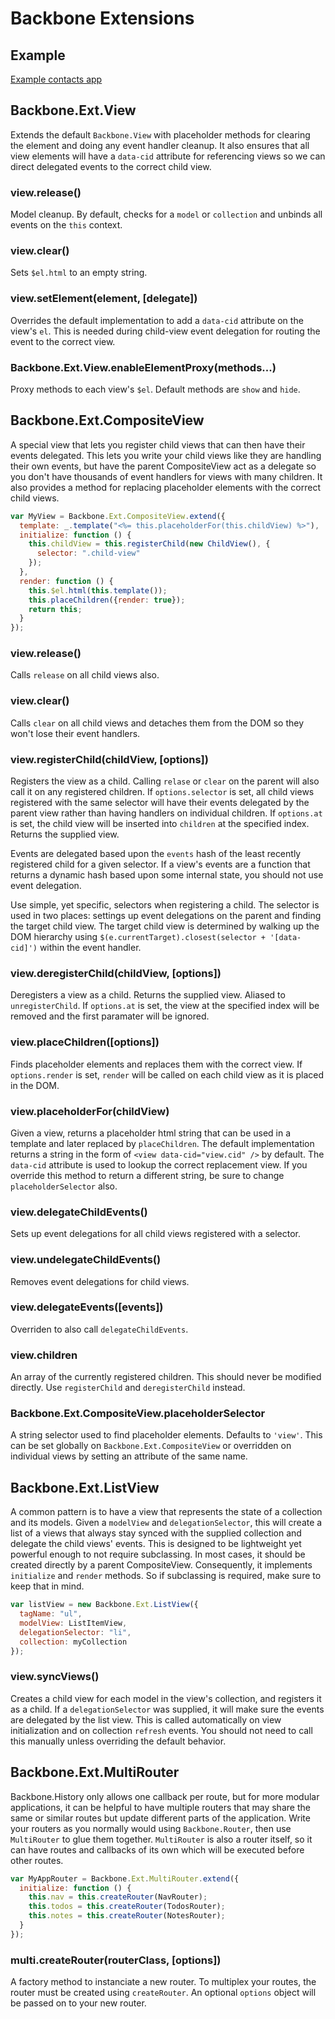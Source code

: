 # Backbone Extensions

## Example
[Example contacts app](http://natefaubion.github.com/backbone.ext/example/)

## Backbone.Ext.View
Extends the default `Backbone.View` with placeholder methods for clearing the
element and doing any event handler cleanup. It also ensures that all view
elements will have a `data-cid` attribute for referencing views so we can
direct delegated events to the correct child view.

### view.release()
Model cleanup. By default, checks for a `model` or `collection` and unbinds all
events on the `this` context.

### view.clear()
Sets `$el.html` to an empty string.

### view.setElement(element, [delegate])
Overrides the default implementation to add a `data-cid` attribute on the
view's `el`. This is needed during child-view event delegation for routing the
event to the correct view.

### Backbone.Ext.View.enableElementProxy(methods...)
Proxy methods to each view's `$el`. Default methods are `show` and `hide`.


## Backbone.Ext.CompositeView
A special view that lets you register child views that can then have their
events delegated. This lets you write your child views like they are handling
their own events, but have the parent CompositeView act as a delegate so you
don't have thousands of event handlers for views with many children. It also
provides a method for replacing placeholder elements with the correct child
views.

```js
var MyView = Backbone.Ext.CompositeView.extend({
  template: _.template("<%= this.placeholderFor(this.childView) %>"),
  initialize: function () {
    this.childView = this.registerChild(new ChildView(), {
      selector: ".child-view"
    });
  },
  render: function () {
    this.$el.html(this.template());
    this.placeChildren({render: true});
    return this;
  }
});
```

### view.release()
Calls `release` on all child views also.

### view.clear()
Calls `clear` on all child views and detaches them from the DOM so they won't
lose their event handlers.

### view.registerChild(childView, [options])
Registers the view as a child. Calling `relase` or `clear` on the parent will
also call it on any registered children. If `options.selector` is set, all
child views registered with the same selector will have their events delegated
by the parent view rather than having handlers on individual children. If
`options.at` is set, the child view will be inserted into `children` at the
specified index. Returns the supplied view.

Events are delegated based upon the `events` hash of the least recently
registered child for a given selector. If a view's events are a function that
returns a dynamic hash based upon some internal state, you should not use event
delegation.

Use simple, yet specific, selectors when registering a child. The selector is
used in two places: settings up event delegations on the parent and finding the
target child view. The target child view is determined by walking up the DOM
hierarchy using `$(e.currentTarget).closest(selector + '[data-cid]')` within
the event handler.

### view.deregisterChild(childView, [options])
Deregisters a view as a child. Returns the supplied view. Aliased to
`unregisterChild`. If `options.at` is set, the view at the specified index will
be removed and the first paramater will be ignored.

### view.placeChildren([options])
Finds placeholder elements and replaces them with the correct view. If 
`options.render` is set, `render` will be called on each child view as it is 
placed in the DOM.

### view.placeholderFor(childView)
Given a view, returns a placeholder html string that can be used in a template
and later replaced by `placeChildren`. The default implementation returns
a string in the form of `<view data-cid="view.cid" />` by default. The
`data-cid` attribute is used to lookup the correct replacement view. If you
override this method to return a different string, be sure to change
`placeholderSelector` also.

### view.delegateChildEvents()
Sets up event delegations for all child views registered with a selector.

### view.undelegateChildEvents()
Removes event delegations for child views.

### view.delegateEvents([events])
Overriden to also call `delegateChildEvents`.

### view.children
An array of the currently registered children. This should never be modified
directly. Use `registerChild` and `deregisterChild` instead.

### Backbone.Ext.CompositeView.placeholderSelector
A string selector used to find placeholder elements. Defaults to `'view'`. This
can be set globally on `Backbone.Ext.CompositeView` or overridden on individual
views by setting an attribute of the same name.


## Backbone.Ext.ListView
A common pattern is to have a view that represents the state of a collection
and its models. Given a `modelView` and `delegationSelector`, this will create
a list of a views that always stay synced with the supplied collection and
delegate the child views' events. This is designed to be lightweight yet
powerful enough to not require subclassing. In most cases, it should be created
directly by a parent CompositeView.  Consequently, it implements `initialize`
and `render` methods. So if subclassing is required, make sure to keep that in
mind.

```js
var listView = new Backbone.Ext.ListView({
  tagName: "ul",
  modelView: ListItemView,
  delegationSelector: "li",
  collection: myCollection
});
```

### view.syncViews()
Creates a child view for each model in the view's collection, and registers it
as a child. If a `delegationSelector` was supplied, it will make sure the
events are delegated by the list view. This is called automatically on view
initialization and on collection `refresh` events. You should not need to call
this manually unless overriding the default behavior.


## Backbone.Ext.MultiRouter
Backbone.History only allows one callback per route, but for more modular
applications, it can be helpful to have multiple routers that may share the
same or similar routes but update different parts of the application. Write
your routers as you normally would using `Backbone.Router`, then use
`MultiRouter` to glue them together. `MultiRouter` is also a router itself, so
it can have routes and callbacks of its own which will be executed before other
routes.

```js
var MyAppRouter = Backbone.Ext.MultiRouter.extend({
  initialize: function () {
    this.nav = this.createRouter(NavRouter);
    this.todos = this.createRouter(TodosRouter);
    this.notes = this.createRouter(NotesRouter);
  }
});
```

### multi.createRouter(routerClass, [options])
A factory method to instanciate a new router. To multiplex your routes, the
router must be created using `createRouter`. An optional `options` object will
be passed on to your new router.
